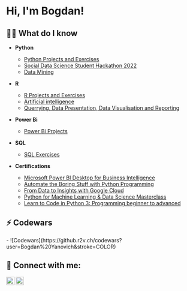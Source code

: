 <h1>Hi, I'm Bogdan!

<h2>👨‍💻 What do I know</h2>
 
- <b>Python</b>
  - [Python Projects and Exercises](https://github.com/bogyan/py_exercises)
  - [Social Data Science Student Hackathon 2022](https://github.com/bogyan/py_hackathon)
  - [Data Mining](https://github.com/bogyan/Data_Mining)
 
- <b>R</b>
  - [R Projects and Exercises](https://github.com/bogyan/R)
  - [Artificial intelligence](https://github.com/bogyan/AI_intelligence)
  - [Querrying, Data Presentation, Data Visualisation and Reporting](https://github.com/bogyan/QDP)
  
- <b>Power Bi</b>
  - [Power Bi Projects](https://github.com/bogyan/power_bi_exercises)
 
- <b>SQL</b>
  - [SQL Exercises](https://github.com/bogyan/sql_exercises)

- <b>Certifications</b>
  - [Microsoft Power BI Desktop for Business Intelligence](https://www.udemy.com/certificate/UC-f4d1506f-7174-4e47-ba76-2e18f0b18088/)
  - [Automate the Boring Stuff with Python Programming](https://www.udemy.com/certificate/UC-0bd99d3e-8754-4d98-8df2-380dc669f6cb/)
  - [From Data to Insights with Google Cloud](https://www.coursera.org/account/accomplishments/specialization/JVTGJ93QPXCR?utm_source=link&utm_medium=certificate&utm_content=cert_image&utm_campaign=sharing_cta&utm_product=s12n)
  - [Python for Machine Learning & Data Science Masterclass](https://www.udemy.com/certificate/UC-d92527ce-cc03-4d2c-869f-032b131041e8/)
  - [Learn to Code in Python 3: Programming beginner to advanced](https://www.udemy.com/certificate/UC-91086214-68e6-40ab-9831-1b504b7301cd/)


<h2>⚡ Codewars </h2>
 - ![Codewars](https://github.r2v.ch/codewars?user=Bogdan%20Yanovich&stroke=COLOR)
  
<h2> 🤳 Connect with me:</h2>

[<img align="left" alt="BogdanYanovich | LinkedIn" width="22px" src="https://cdn.jsdelivr.net/npm/simple-icons@v3/icons/linkedin.svg" />][linkedin]
[<img align="left" alt="BogdanYanovich | Instagram" width="22px" src="https://cdn.jsdelivr.net/npm/simple-icons@v3/icons/facebook.svg" />][instagram]

[instagram]: https://www.facebook.com/profile.php?id=100020923567561
[linkedin]: https://www.linkedin.com/in/bogyan


<!--
**joshmadakor1/joshmadakor1** is a ✨ _special_ ✨ repository because its `README.md` (this file) appears on your GitHub profile.

Here are some ideas to get you started:

- 🔭 I’m currently working on ...
- 🌱 I’m currently learning ...
- 👯 I’m looking to collaborate on ...
- 🤔 I’m looking for help with ...
- 💬 Ask me about ...
- 📫 How to reach me: ...
- 😄 Pronouns: ...
- ⚡ Fun fact: ...
-->
